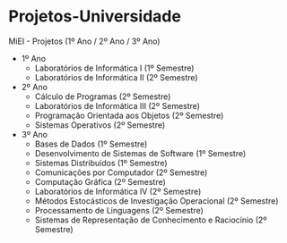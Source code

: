 # Projetos-Universidade
MiEI - Projetos (1º Ano / 2º Ano / 3º Ano)

<ul>
  <li>
    1º Ano
    <ul>
      <li>Laboratórios de Informática I (1º Semestre)</li>
      <li>Laboratórios de Informática II (2º Semestre)</li>
    </ul>
  </li>
  <li>
    2º Ano
    <ul>
      <li>Cálculo de Programas (2º Semestre)</li>
      <li>Laboratórios de Informática III (2º Semestre)</li>
      <li>Programação Orientada aos Objetos (2º Semestre)</li>
      <li>Sistemas Operativos (2º Semestre)</li>
    </ul>
  </li>
  <li>
    3º Ano
    <ul>
      <li>Bases de Dados (1º Semestre)</li>
      <li>Desenvolvimento de Sistemas de Software (1º Semestre)</li>
      <li>Sistemas Distribuídos (1º Semestre)</li>
      <li>Comunicações por Computador (2º Semestre)</li>
      <li>Computação Gráfica (2º Semestre)</li>
      <li>Laboratórios de Informática IV (2º Semestre)</li>
      <li>Métodos Estocásticos de Investigação Operacional (2º Semestre)</li>
      <li>Processamento de Linguagens (2º Semestre)</li>
      <li>Sistemas de Representação de Conhecimento e Raciocínio (2º Semestre)</li>
    </ul>
  </li>
</ul>

